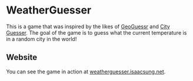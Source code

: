 # WeatherGuesser

This is a game that was inspired by the likes of [GeoGuessr](https://www.geoguessr.com/) and [City Guesser](https://virtualvacation.us/guess). 
The goal of the game is to guess what the current temperature is in a random city
in the world!

## Website

You can see the game in action at [weatherguesser.isaacsung.net](https://weatherguesser.isaacsung.net).

